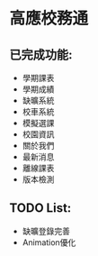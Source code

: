 高應校務通
===========

## 已完成功能:
- 學期課表
- 學期成績
- 缺曠系統
- 校車系統
- 模擬選課
- 校園資訊
- 關於我們
- 最新消息
- 離線課表
- 版本檢測

## TODO List:
- 缺曠登錄完善
- Animation優化
